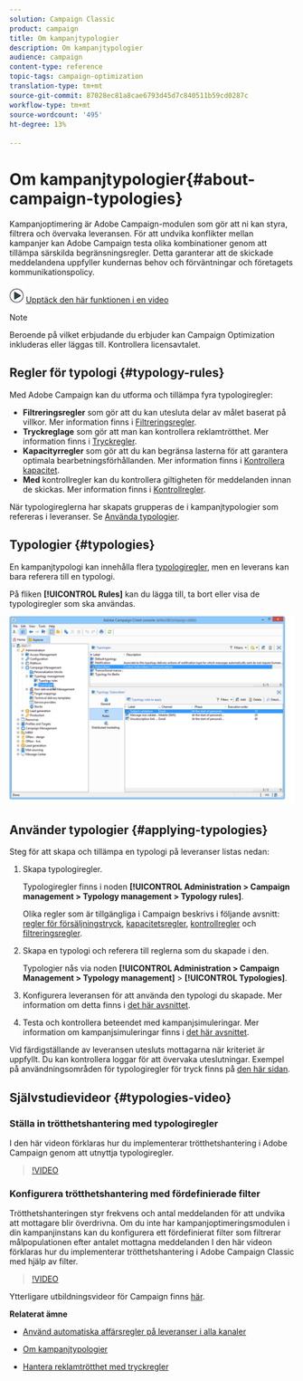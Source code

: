 ```yaml
---
solution: Campaign Classic
product: campaign
title: Om kampanjtypologier
description: Om kampanjtypologier
audience: campaign
content-type: reference
topic-tags: campaign-optimization
translation-type: tm+mt
source-git-commit: 87028ec81a8cae6793d45d7c840511b59cd0287c
workflow-type: tm+mt
source-wordcount: '495'
ht-degree: 13%

---
```



# Om kampanjtypologier{#about-campaign-typologies}

Kampanjoptimering är Adobe Campaign-modulen som gör att ni kan styra, filtrera och övervaka leveransen. För att undvika konflikter mellan kampanjer kan Adobe Campaign testa olika kombinationer genom att tillämpa särskilda begränsningsregler. Detta garanterar att de skickade meddelandena uppfyller kundernas behov och förväntningar och företagets kommunikationspolicy.

![](assets/do-not-localize/how-to-video.png) [Upptäck den här funktionen i en video](#typologies-video)

>[!NOTE]
>
>Beroende på vilket erbjudande du erbjuder kan Campaign Optimization inkluderas eller läggas till. Kontrollera licensavtalet.

## Regler för typologi {#typology-rules}

Med Adobe Campaign kan du utforma och tillämpa fyra typologiregler:

* **Filtreringsregler** som gör att du kan utesluta delar av målet baserat på villkor. Mer information finns i [Filtreringsregler](../../campaign/using/filtering-rules.md).
* **Tryckreglage** som gör att man kan kontrollera reklamtrötthet. Mer information finns i [Tryckregler](../../campaign/using/pressure-rules.md).
* **Kapacityrregler** som gör att du kan begränsa lasterna för att garantera optimala bearbetningsförhållanden. Mer information finns i [Kontrollera kapacitet](../../campaign/using/consistency-rules.md#controlling-capacity).
* **Med** kontrollregler kan du kontrollera giltigheten för meddelanden innan de skickas. Mer information finns i [Kontrollregler](../../campaign/using/control-rules.md).

När typologireglerna har skapats grupperas de i kampanjtypologier som refereras i leveranser. Se [Använda typologier](#applying-typologies).

## Typologier {#typologies}

En kampanjtypologi kan innehålla flera [typologiregler](#typology-rules), men en leverans kan bara referera till en typologi.

På fliken **[!UICONTROL Rules]** kan du lägga till, ta bort eller visa de typologiregler som ska användas.

![](assets/campaign_opt_rules_tab.png)

## Använder typologier {#applying-typologies}

Steg för att skapa och tillämpa en typologi på leveranser listas nedan:

1. Skapa typologiregler.

   Typologiregler finns i noden **[!UICONTROL Administration > Campaign management > Typology management > Typology rules]**.

   Olika regler som är tillgängliga i Campaign beskrivs i följande avsnitt: [regler för försäljningstryck](../../campaign/using/pressure-rules.md), [kapacitetsregler](../../campaign/using/consistency-rules.md#controlling-capacity), [kontrollregler](../../campaign/using/control-rules.md) och [filtreringsregler](../../campaign/using/filtering-rules.md).

1. Skapa en typologi och referera till reglerna som du skapade i den.

   Typologier nås via noden **[!UICONTROL Administration > Campaign Management > Typology management]** > **[!UICONTROL Typologies]**.

1. Konfigurera leveransen för att använda den typologi du skapade. Mer information om detta finns i [det här avsnittet](../../campaign/using/applying-rules.md#applying-a-typology-to-a-delivery).
1. Testa och kontrollera beteendet med kampanjsimuleringar. Mer information om kampanjsimuleringar finns i [det här avsnittet](../../campaign/using/campaign-simulations.md).

Vid färdigställande av leveransen utesluts mottagarna när kriteriet är uppfyllt. Du kan kontrollera loggar för att övervaka uteslutningar. Exempel på användningsområden för typologiregler för tryck finns på [den här sidan](../../campaign/using/pressure-rules.md#use-cases-on-pressure-rules).

## Självstudievideor {#typologies-video}

### Ställa in trötthetshantering med typologiregler

I den här videon förklaras hur du implementerar trötthetshantering i Adobe Campaign genom att utnyttja typologiregler.

>[!VIDEO](https://video.tv.adobe.com/v/25090?quality=12)

### Konfigurera trötthetshantering med fördefinierade filter

Trötthetshanteringen styr frekvens och antal meddelanden för att undvika att mottagare blir överdrivna. Om du inte har kampanjoptimeringsmodulen i din kampanjinstans kan du konfigurera ett fördefinierat filter som filtrerar målpopulationen efter antalet mottagna meddelanden
I den här videon förklaras hur du implementerar trötthetshantering i Adobe Campaign Classic med hjälp av filter.

>[!VIDEO](https://video.tv.adobe.com/v/25091?quality=12)

Ytterligare utbildningsvideor för Campaign finns [här](https://experienceleague.adobe.com/docs/campaign-classic-learn/tutorials/overview.html?lang=sv).

**Relaterat ämne**

* [Använd automatiska affärsregler på leveranser i alla kanaler](https://helpx.adobe.com/campaign/kb/simplifying-campaign-management-acc.html#Applyautomaticbusinessrulestodeliveriesonanychannel)

* [Om kampanjtypologier](../../campaign/using/pressure-rules.md)

* [Hantera reklamtrötthet med tryckregler](https://docs.adobe.com/content/help/en/campaign-classic/using/orchestrating-campaigns/campaign-optimization/pressure-rules.html)